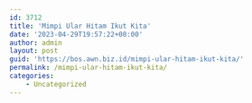 ```yaml
---
id: 3712
title: 'Mimpi Ular Hitam Ikut Kita'
date: '2023-04-29T19:57:22+00:00'
author: admin
layout: post
guid: 'https://bos.awn.biz.id/mimpi-ular-hitam-ikut-kita/'
permalink: /mimpi-ular-hitam-ikut-kita/
categories:
    - Uncategorized
---
```


